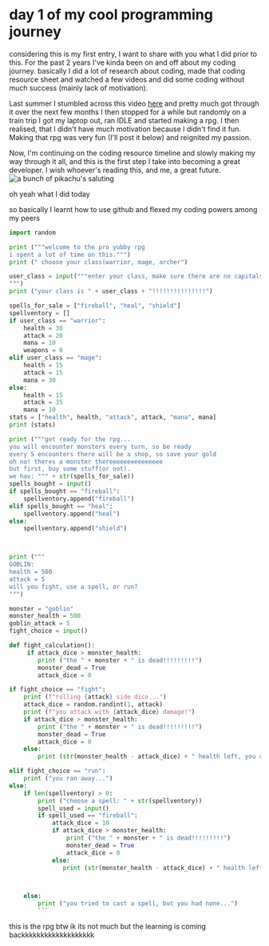 # day 1 of my cool programming journey

considering this is my first entry, I want to share with you what I did prior to this. For the past 2 years I've kinda been on and off about my coding journey.
basically I did a lot of research about coding, made that coding resource sheet and watched a few videos and did some coding without much success (mainly lack of motivation).

Last summer I stumbled across this video [here](https://www.youtube.com/watch?v=eWRfhZUzrAc&list=PLWKjhJtqVAbnqBxcdjVGgT3uVR10bzTEB) and pretty much got through it over the next few months
I then stopped for a while but randomly on a train trip I got my laptop out, ran IDLE and started making a rpg.
I then realised, that I didn't have much motivation because I didn't find it fun.
Making that rpg was very fun (I'll post it below) and reignited my passion.

Now, I'm continuing on the coding resource timeline and slowly making my way through it all, and this is the first step I take into becoming a great developer.
I wish whoever's reading this, and me, a great future.
![a bunch of pikachu's saluting](https://github.com/Yubbybada/yubbybada-progress/assets/159492176/ce9b0e96-464c-4a87-8e97-2eb333165013)


oh yeah what I did today

so basically I learnt how to use github and flexed my coding powers among my peers


``` python
import random

print ("""welcome to the pro yubby rpg
i spent a lot of time on this.""")
print (" choose your class(warrior, mage, archer")

user_class = input("""enter your class, make sure there are no capitals
""")
print ("your class is " + user_class + "!!!!!!!!!!!!!!!")

spells_for_sale = ["fireball", "heal", "shield"]
spellventory = []
if user_class == "warrior":
    health = 30
    attack = 20
    mana = 10
    weapons = 0
elif user_class == "mage":
    health = 15
    attack = 15
    mana = 30
else:
    health = 15
    attack = 35
    mana = 10
stats = ["health", health, "attack", attack, "mana", mana]
print (stats)

print ("""get ready for the rpg...
you will encounter monsters every turn, so be ready
every 5 encounters there will be a shop, so save your gold
oh no! theres a monster thereeeeeeeeeeeeeee
but first, buy some stuff(or not).
we hav: """ + str(spells_for_sale))
spells_bought = input()
if spells_bought == "fireball":
    spellventory.append("fireball")
elif spells_bought == "heal":
    spellventory.append("heal")
else:
    spellventory.append("shield")



print ("""
GOBLIN:
health = 500
attack = 5
will you fight, use a spell, or run?
""")

monster = "goblin"
monster_health = 500
goblin_attack = 5
fight_choice = input()

def fight_calculation():
     if attack_dice > monster_health:
        print ("the " + monster + " is dead!!!!!!!!!")
        monster_dead = True
        attack_dice = 0

if fight_choice == "fight":
    print (f"rolling {attack} side dice...")
    attack_dice = random.randint(1, attack)
    print (f"you attack with {attack_dice} damage!")
    if attack_dice > monster_health:
        print ("the " + monster + " is dead!!!!!!!!!")
        monster_dead = True
        attack_dice = 0
    else:
        print (str(monster_health - attack_dice) + " health left, you can do it!!!")

elif fight_choice == "run":
    print ("you ran away...")
else:
    if len(spellventory) > 0:
        print ("choose a spell: " + str(spellventory))
        spell_used = input()
        if spell_used == "fireball":
            attack_dice = 10
            if attack_dice > monster_health:   
                print ("the " + monster + " is dead!!!!!!!!!")
                monster_dead = True
                attack_dice = 0
            else:
               print (str(monster_health - attack_dice) + " health left, you can do it!!!")



    else:
        print ("you tried to cast a spell, but you had none...")
        ```


```
this is the rpg btw ik its not much but the learning is coming backkkkkkkkkkkkkkkkkkk
